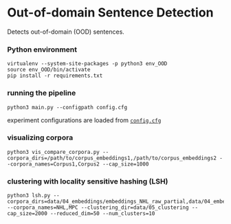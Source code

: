 # Out-of-domain Sentence Detection
Detects out-of-domain (OOD) sentences.

### Python environment
```
virtualenv --system-site-packages -p python3 env_OOD
source env_OOD/bin/activate
pip install -r requirements.txt
```
### running the pipeline
```
python3 main.py --configpath config.cfg
```
experiment configurations are loaded from [`config.cfg`](config.cfg)

### visualizing corpora
```
python3 vis_compare_corpora.py --corpora_dirs=/path/to/corpus_embeddings1,/path/to/corpus_embeddings2 --corpora_names=Corpus1,Corpus2 --cap_size=1000
```

### clustering with locality sensitive hashing (LSH)
```
python3 lsh.py --corpora_dirs=data/04_embeddings/embeddings_NHL_raw_partial,data/04_embeddings/embeddings_MPC_raw_full --corpora_names=NHL,MPC --clustering_dir=data/05_clustering --cap_size=2000 --reduced_dim=50 --num_clusters=10
```
